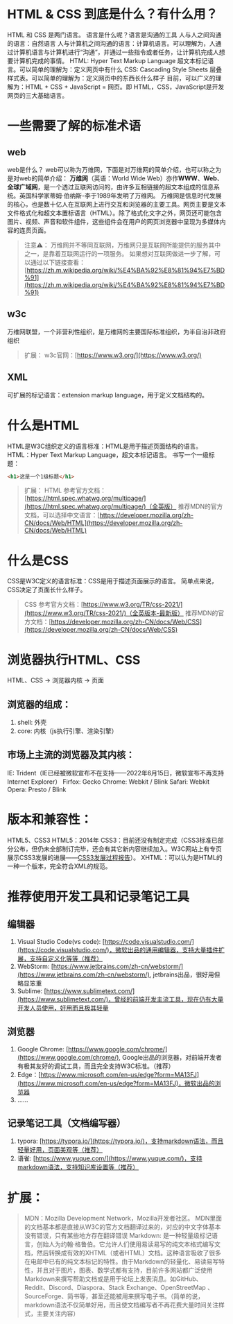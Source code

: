 # HTML & CSS 到底是什么？有什么用？
HTML 和 CSS 是两门语言。
语言是什么呢？语言是沟通的工具
人与人之间沟通的语言：自然语言
人与计算机之间沟通的语言：计算机语言。可以理解为，人通过计算机语言与计算机进行“沟通”，并通过一些指令或者任务，让计算机完成人想要计算机完成的事情。
HTML: Hyper Text Markup Language 超文本标记语言。可以简单的理解为：定义网页中有什么
CSS: Cascading Style Sheets 层叠样式表。可以简单的理解为：定义网页中的东西长什么样子
目前，可以广义的理解为：HTML + CSS + JavaScript = 网页。即 HTML，CSS，JavaScript是开发网页的三大基础语言。
# 一些需要了解的标准术语
## web
web是什么？
web可以称为万维网，下面是对万维网的简单介绍，也可以称之为是对web的简单介绍：
**万维网**（英语：World Wide Web）亦作**WWW**、**Web**、**全球广域网**，是一个透过互联网访问的，由许多互相链接的超文本组成的信息系统。英国科学家蒂姆·伯纳斯-李于1989年发明了万维网。
万维网是信息时代发展的核心，也是数十亿人在互联网上进行交互和浏览器的主要工具。网页主要是文本文件格式化和超文本置标语言（HTML）。除了格式化文字之外，网页还可能包含图片、视频、声音和软件组件，这些组件会在用户的网页浏览器中呈现为多媒体内容的连贯页面。
> 注意⚠️：
> 万维网并不等同互联网，万维网只是互联网所能提供的服务其中之一，是靠着互联网运行的一项服务。
> 如果想对互联网做进一步了解，可以通过以下链接查看：[https://zh.m.wikipedia.org/wiki/%E4%BA%92%E8%81%94%E7%BD%91](https://zh.m.wikipedia.org/wiki/%E4%BA%92%E8%81%94%E7%BD%91)

## w3c
万维网联盟，一个非营利性组织，是万维网的主要国际标准组织，为半自治非政府组织
> 扩展：
> w3c官网：[https://www.w3.org/](https://www.w3.org/)

##  XML
可扩展的标记语言：extension markup language，用于定义文档结构的。
# 什么是HTML
HTML是W3C组织定义的语言标准：HTML是用于描述页面结构的语言。
HTML：Hyper Text Markup Language，超文本标记语言。
书写一个一级标题：
```html
<h1>这是一个1级标题</h1>
```
> 扩展：
> HTML 参考官方文档：[https://html.spec.whatwg.org/multipage/](https://html.spec.whatwg.org/multipage/)（全英版）
> 推荐MDN的官方文档，可以选择中文语言：[https://developer.mozilla.org/zh-CN/docs/Web/HTML](https://developer.mozilla.org/zh-CN/docs/Web/HTML)

# 什么是CSS
CSS是W3C定义的语言标准：CSS是用于描述页面展示的语言。
简单点来说，CSS决定了页面长什么样子。
> CSS 参考官方文档：[https://www.w3.org/TR/css-2021/](https://www.w3.org/TR/css-2021/)（全英版本-最新版）
> 推荐MDN的官方文档：[https://developer.mozilla.org/zh-CN/docs/Web/CSS](https://developer.mozilla.org/zh-CN/docs/Web/CSS)

# 浏览器执行HTML、CSS
HTML、CSS -> 浏览器内核 -> 页面
## 浏览器的组成：

1. shell: 外壳
2. core: 内核（js执行引擎、渲染引擎）
##  市场上主流的浏览器及其内核：
IE: Trident（IE已经被微软宣布不在支持——2022年6月15日，微软宣布不再支持Internet Explorer）
Firfox: Gecko
Chrome: Webkit / Blink
Safari: Webkit
Opera: Presto / Blink
# 版本和兼容性：
HTML5、CSS3
HTML5：2014年
CSS3：目前还没有制定完成（CSS3标准已部分公布，但仍未全部制订完毕，还会有其它新内容继续加入。W3C网站上有专页展示CSS3发展的进展——[CSS3发展过程报告](http://www.w3.org/TR/css3-roadmap/)）。
XHTML：可以认为是HTML的一种一个版本，完全符合XML的规范。
# 推荐使用开发工具和记录笔记工具
## 编辑器

1. Visual Studio Code(vs code): [https://code.visualstudio.com/](https://code.visualstudio.com/)，微软出品的通用编辑器，支持大量插件扩展，支持自定义化等等（推荐）
2. WebStorm: [https://www.jetbrains.com/zh-cn/webstorm/](https://www.jetbrains.com/zh-cn/webstorm/), jetbrains出品，很好用但略显笨重
3. Sublime: [https://www.sublimetext.com/](https://www.sublimetext.com/)，曾经的前端开发主流工具，现在仍有大量开发人员使用，好用而且极其轻量
## 浏览器

1. Google Chrome: [https://www.google.com/chrome/](https://www.google.com/chrome/), Google出品的浏览器，对前端开发者有极其友好的调试工具，而且完全支持W3C标准。（推荐）
2. Edge：[https://www.microsoft.com/en-us/edge?form=MA13FJ](https://www.microsoft.com/en-us/edge?form=MA13FJ)，微软出品的浏览器
3. ......
## 记录笔记工具（文档编写器）

1. typora: [https://typora.io/](https://typora.io/)，支持markdown语法，而且轻量好用，页面美观等（推荐）
2. 语雀: [https://www.yuque.com/](https://www.yuque.com/)，支持markdown语法，支持知识库设置等（推荐）
# 扩展：
> MDN：Mozilla Development Network，Mozilla开发者社区。
> MDN里面的文档基本都是直接从W3C的官方文档翻译过来的，对应的中文字体基本没有错误，只有某些地方存在翻译错误
> Markdown: 是一种轻量级标记语言，创始人为约翰·格鲁伯。它允许人们使用易读易写的纯文本格式编写文档，然后转换成有效的XHTML（或者HTML）文档。这种语言吸收了很多在电邮中已有的纯文本标记的特性。由于Markdown的轻量化、易读易写特性，并且对于图片，图表、数学式都有支持，目前许多网站都广泛使用Markdown来撰写帮助文档或是用于论坛上发表消息。如GitHub、Reddit、Discord、Diaspora、Stack Exchange、OpenStreetMap 、SourceForge、简书等，甚至还能被用来撰写电子书。（简单的说，markdown语法不仅简单好用，而且使文档编写者不再花费大量时间关注样式，主要关注内容）

